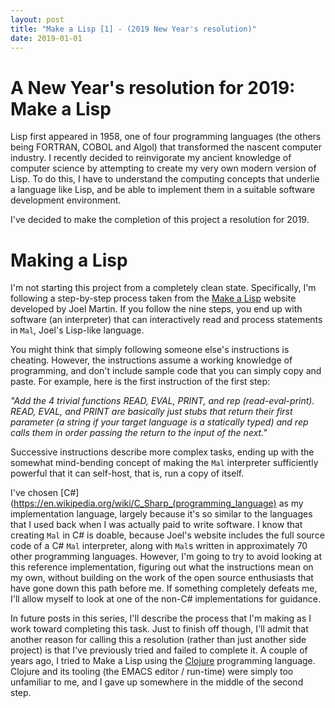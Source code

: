 ```yaml
---
layout: post
title: "Make a Lisp [1] - (2019 New Year's resolution)"
date: 2019-01-01
---
```


# A New Year's resolution for 2019: Make a Lisp

Lisp first appeared in 1958, one of four  programming languages (the others being FORTRAN, COBOL and Algol) that transformed the nascent computer industry. I recently decided to reinvigorate my ancient knowledge of computer science by attempting to create my very own modern version of Lisp. To do this, I have to understand the computing concepts that underlie a language like Lisp, and be able to implement them in a suitable software development environment.

I've decided to make the completion of this project a resolution for 2019.

# Making a Lisp

I'm not starting this project from a completely clean state. Specifically, I'm following a step-by-step process taken from the [Make a Lisp](https://github.com/kanaka/mal) website developed by Joel Martin. If you follow the nine steps, you end up with software (an interpreter) that can interactively read and process statements in `Mal`, Joel's Lisp-like language.

You might think that simply following someone else's instructions is cheating. However, the instructions assume a working knowledge of programming, and don't include sample code that you can simply copy and paste. For example, here is the first instruction of the first step:

*"Add the 4 trivial functions READ, EVAL, PRINT, and rep (read-eval-print). READ, EVAL, and PRINT are basically just stubs that return their first parameter (a string if your target language is a statically typed) and rep calls them in order passing the return to the input of the next."*

Successive instructions describe more complex tasks, ending up with the somewhat mind-bending concept of making the `Mal` interpreter sufficiently powerful that it can self-host, that is, run a copy of itself.

I've chosen [C#](https://en.wikipedia.org/wiki/C_Sharp_(programming_language) as my implementation language, largely because it's so similar to the languages that I used back when I was actually paid to write software. I know that creating `Mal` in C# is doable, because Joel's website includes the full source code of a C# `Mal` interpreter, along with `Mal`s written in approximately 70 other programming languages. However, I'm going to try to avoid looking at this reference implementation, figuring out what the instructions mean on my own, without building on the work of the open source enthusiasts that have gone down this path before me. If something completely defeats me, I'll allow myself to look at one of the non-C# implementations for guidance.

In future posts in this series, I'll describe the process that I'm making as I work toward completing this task. Just to finish off though, I'll admit that another reason for calling this a resolution (rather than just another side project) is that I've previously tried and failed to complete it. A couple of years ago, I tried to Make a Lisp using the [Clojure](https://en.wikipedia.org/wiki/Clojure) programming language. Clojure and its tooling (the EMACS editor / run-time) were simply too unfamiliar to me, and I gave up somewhere in the middle of the second step.
